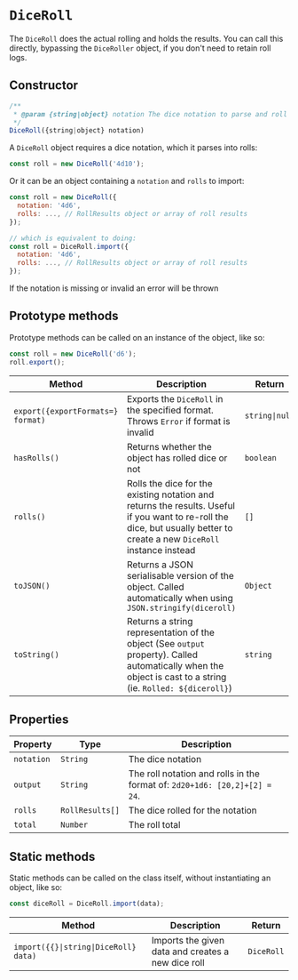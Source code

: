 # `DiceRoll`

The `DiceRoll` does the actual rolling and holds the results. You can call this directly, bypassing the `DiceRoller` object, if you don't need to retain roll logs.


## Constructor

```js
/**
 * @param {string|object} notation The dice notation to parse and roll
 */
DiceRoll({string|object} notation)
```

A `DiceRoll` object requires a dice notation, which it parses into rolls:

```js
const roll = new DiceRoll('4d10');
```

Or it can be an object containing a `notation` and `rolls` to import:

```js
const roll = new DiceRoll({
  notation: '4d6',
  rolls: ..., // RollResults object or array of roll results
});

// which is equivalent to doing:
const roll = DiceRoll.import({
  notation: '4d6',
  rolls: ..., // RollResults object or array of roll results
});
```

If the notation is missing or invalid an error will be thrown

## Prototype methods

Prototype methods can be called on an instance of the object, like so:

```js
const roll = new DiceRoll('d6');
roll.export();
```

| Method                            | Description                                                  | Return         |
| --------------------------------- | ------------------------------------------------------------ | -------------- |
| `export({exportFormats=} format)` | Exports the `DiceRoll` in the specified format. Throws `Error` if format is invalid | `string\|null` |
| `hasRolls()`                      | Returns whether the object has rolled dice or not            | `boolean`      |
| `rolls()`                         | Rolls the dice for the existing notation and returns the results. Useful if you want to re-roll the dice, but usually better to create a new `DiceRoll` instance instead | `[]`           |
| `toJSON()`                        | Returns a JSON serialisable version of the object. Called automatically when using `JSON.stringify(diceroll)` | `Object`       |
| `toString()`                      | Returns a string representation of the object (See `output` property). Called automatically when the object is cast to a string (ie. `Rolled: ${diceroll}`) | `string`       |


## Properties

| Property   | Type            | Description                                                  |
| ---------- | --------------- | ------------------------------------------------------------ |
| `notation` | `String`        | The dice notation                                            |
| `output`   | `String`        | The roll notation and rolls in the format of: `2d20+1d6: [20,2]+[2] = 24`. |
| `rolls`    | `RollResults[]` | The dice rolled for the notation                             |
| `total`    | `Number`        | The roll total                                               |


## Static methods

Static methods can be called on the class itself, without instantiating an object, like so:

```js
const diceRoll = DiceRoll.import(data);
```

| Method                                | Description                                        | Return     |
| ------------------------------------- | -------------------------------------------------- | ---------- |
| `import({{}\|string\|DiceRoll} data)` | Imports the given data and creates a new dice roll | `DiceRoll` |

